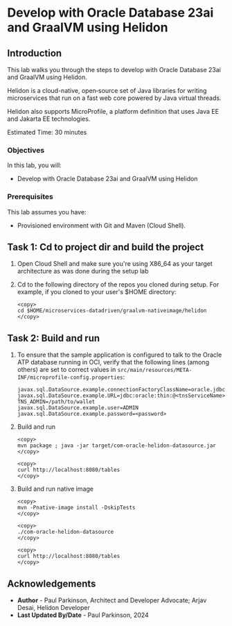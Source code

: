 # Develop with Oracle Database 23ai and GraalVM using Helidon

## Introduction

This lab walks you through the steps to develop with Oracle Database 23ai and GraalVM using Helidon.

Helidon is a cloud-native, open‑source set of Java libraries for writing microservices that run on a fast web core powered by Java virtual threads.

Helidon also supports MicroProfile, a platform definition that uses Java EE and Jakarta EE technologies.

Estimated Time: 30 minutes

### Objectives

In this lab, you will:
- Develop with Oracle Database 23ai and GraalVM using Helidon


### Prerequisites

This lab assumes you have:
- Provisioned environment with Git and Maven (Cloud Shell).


## Task 1: Cd to project dir and build the project

1. Open Cloud Shell and make sure you're using X86_64 as your target architecture as was done during the setup lab

2. Cd to the following directory of the repos you cloned during setup. For example, if you cloned to your user's $HOME directory:

    ```
    <copy>   
    cd $HOME/microservices-datadriven/graalvm-nativeimage/helidon
    </copy>
    ```   


## Task 2: Build and run

1. To ensure that the sample application is configured to talk to the
   Oracle ATP database running in OCI, verify that the
   following lines (among others) are set to correct values in
   `src/main/resources/META-INF/microprofile-config.properties`:

   ```properties
   javax.sql.DataSource.example.connectionFactoryClassName=oracle.jdbc.pool.OracleDataSource
   javax.sql.DataSource.example.URL=jdbc:oracle:thin:@<tnsServiceName>?TNS_ADMIN=/path/to/wallet
   javax.sql.DataSource.example.user=ADMIN
   javax.sql.DataSource.example.password=<password>
   ```


2. Build and run

    ```
    <copy>   
    mvn package ; java -jar target/com-oracle-helidon-datasource.jar
    </copy>
    ```  
    
    ```
    <copy>   
    curl http://localhost:8080/tables
    </copy>
    ```  
    

3. Build and run native image

    ```
    <copy>   
    mvn -Pnative-image install -DskipTests
    </copy>
    ```  
    
    ```
    <copy>   
    ./com-oracle-helidon-datasource
    </copy>
    ```  
    
    ```
    <copy>   
    curl http://localhost:8080/tables
    </copy>
    ```  
    

## Acknowledgements
* **Author** - Paul Parkinson, Architect and Developer Advocate; Arjav Desai, Helidon Developer 
* **Last Updated By/Date** - Paul Parkinson, 2024

